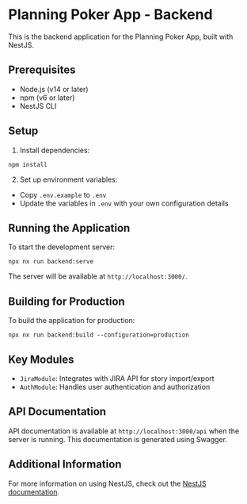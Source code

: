 # Planning Poker App - Backend

This is the backend application for the Planning Poker App, built with NestJS.

## Prerequisites
- Node.js (v14 or later)
- npm (v6 or later)
- NestJS CLI

## Setup
1. Install dependencies:
```
npm install
```

2. Set up environment variables:
- Copy `.env.example` to `.env`
- Update the variables in `.env` with your own configuration details

## Running the Application
To start the development server:
```
npx nx run backend:serve

```
The server will be available at `http://localhost:3000/`.

## Building for Production
To build the application for production:
```
npx nx run backend:build --configuration=production 

```

## Key Modules
- `JiraModule`: Integrates with JIRA API for story import/export
- `AuthModule`: Handles user authentication and authorization

## API Documentation
API documentation is available at `http://localhost:3000/api` when the server is running. This documentation is generated using Swagger.

## Additional Information
For more information on using NestJS, check out the [NestJS documentation](https://docs.nestjs.com/).